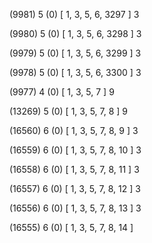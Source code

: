 (9981) 5 (0) [ 1, 3, 5, 6, 3297 ] 3 


(9980) 5 (0) [ 1, 3, 5, 6, 3298 ] 3 


(9979) 5 (0) [ 1, 3, 5, 6, 3299 ] 3 


(9978) 5 (0) [ 1, 3, 5, 6, 3300 ] 3 


(9977) 4 (0) [ 1, 3, 5, 7 ] 9 


(13269) 5 (0) [ 1, 3, 5, 7, 8 ] 9 


(16560) 6 (0) [ 1, 3, 5, 7, 8, 9 ] 3 


(16559) 6 (0) [ 1, 3, 5, 7, 8, 10 ] 3 


(16558) 6 (0) [ 1, 3, 5, 7, 8, 11 ] 3 


(16557) 6 (0) [ 1, 3, 5, 7, 8, 12 ] 3 


(16556) 6 (0) [ 1, 3, 5, 7, 8, 13 ] 3 


(16555) 6 (0) [ 1, 3, 5, 7, 8, 14 ]  

